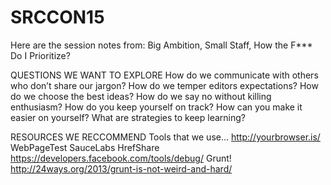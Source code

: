 # SRCCON15
Here are the session notes from: Big Ambition, Small Staff, How the F*** Do I Prioritize?

QUESTIONS WE WANT TO EXPLORE
How do we communicate with others who don’t share our jargon? 
How do we temper editors expectations? 
How do we choose the best ideas? 
How do we say no without killing enthusiasm? 
How do you keep yourself on track? 
How can you make it easier on yourself? 
What are strategies to keep learning? 

RESOURCES WE RECCOMMEND
Tools that we use… 
http://yourbrowser.is/
WebPageTest
SauceLabs
HrefShare
https://developers.facebook.com/tools/debug/ 
Grunt! http://24ways.org/2013/grunt-is-not-weird-and-hard/ 


